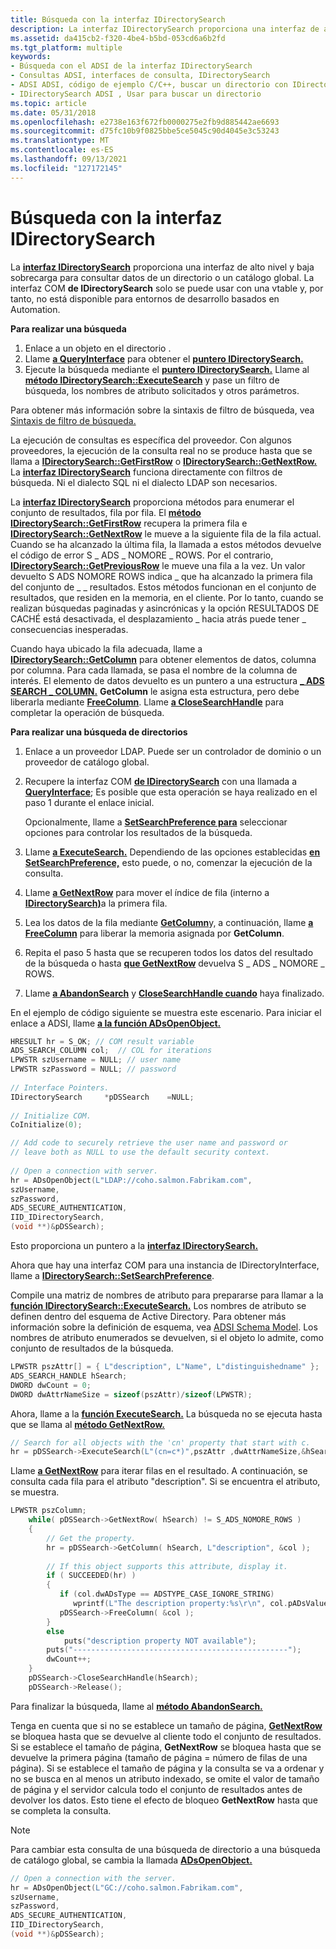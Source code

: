 ```yaml
---
title: Búsqueda con la interfaz IDirectorySearch
description: La interfaz IDirectorySearch proporciona una interfaz de alto nivel y baja sobrecarga para consultar datos de un directorio o un catálogo global.
ms.assetid: da415cb2-f320-4be4-b5bd-053cd6a6b2fd
ms.tgt_platform: multiple
keywords:
- Búsqueda con el ADSI de la interfaz IDirectorySearch
- Consultas ADSI, interfaces de consulta, IDirectorySearch
- ADSI ADSI, código de ejemplo C/C++, buscar un directorio con IDirectorySearch
- IDirectorySearch ADSI , Usar para buscar un directorio
ms.topic: article
ms.date: 05/31/2018
ms.openlocfilehash: e2738e163f672fb0000275e2fb9d885442ae6693
ms.sourcegitcommit: d75fc10b9f0825bbe5ce5045c90d4045e3c53243
ms.translationtype: MT
ms.contentlocale: es-ES
ms.lasthandoff: 09/13/2021
ms.locfileid: "127172145"
---
```

# <a name="searching-with-the-idirectorysearch-interface"></a>Búsqueda con la interfaz IDirectorySearch

La [**interfaz IDirectorySearch**](/windows/desktop/api/Iads/nn-iads-idirectorysearch) proporciona una interfaz de alto nivel y baja sobrecarga para consultar datos de un directorio o un catálogo global. La interfaz COM **de IDirectorySearch** solo se puede usar con una vtable y, por tanto, no está disponible para entornos de desarrollo basados en Automation.

**Para realizar una búsqueda**

1.  Enlace a un objeto en el directorio .
2.  Llame [**a QueryInterface**](/windows/win32/api/unknwn/nf-unknwn-iunknown-queryinterface(q)) para obtener el [**puntero IDirectorySearch.**](/windows/desktop/api/Iads/nn-iads-idirectorysearch)
3.  Ejecute la búsqueda mediante el [**puntero IDirectorySearch.**](/windows/desktop/api/Iads/nn-iads-idirectorysearch) Llame al [**método IDirectorySearch::ExecuteSearch**](/windows/desktop/api/Iads/nf-iads-idirectorysearch-executesearch) y pase un filtro de búsqueda, los nombres de atributo solicitados y otros parámetros.

Para obtener más información sobre la sintaxis de filtro de búsqueda, vea [Sintaxis de filtro de búsqueda.](search-filter-syntax.md)

La ejecución de consultas es específica del proveedor. Con algunos proveedores, la ejecución de la consulta real no se produce hasta que se llama a [**IDirectorySearch::GetFirstRow**](/windows/desktop/api/Iads/nf-iads-idirectorysearch-getfirstrow) o [**IDirectorySearch::GetNextRow.**](/windows/desktop/api/Iads/nf-iads-idirectorysearch-getnextrow) La [**interfaz IDirectorySearch**](/windows/desktop/api/Iads/nn-iads-idirectorysearch) funciona directamente con filtros de búsqueda. Ni el dialecto SQL ni el dialecto LDAP son necesarios.

La [**interfaz IDirectorySearch**](/windows/desktop/api/Iads/nn-iads-idirectorysearch) proporciona métodos para enumerar el conjunto de resultados, fila por fila. El [**método IDirectorySearch::GetFirstRow**](/windows/desktop/api/Iads/nf-iads-idirectorysearch-getfirstrow) recupera la primera fila e [**IDirectorySearch::GetNextRow**](/windows/desktop/api/Iads/nf-iads-idirectorysearch-getnextrow) le mueve a la siguiente fila de la fila actual. Cuando se ha alcanzado la última fila, la llamada a estos métodos devuelve el código de error S \_ ADS \_ NOMORE \_ ROWS. Por el contrario, [**IDirectorySearch::GetPreviousRow**](/windows/desktop/api/Iads/nf-iads-idirectorysearch-getpreviousrow) le mueve una fila a la vez. Un valor devuelto S ADS NOMORE ROWS indica \_ que ha alcanzado la primera fila del conjunto de \_ \_ resultados. Estos métodos funcionan en el conjunto de resultados, que residen en la memoria, en el cliente. Por lo tanto, cuando se realizan búsquedas paginadas y asincrónicas y la opción RESULTADOS DE CACHÉ está desactivada, el desplazamiento \_ hacia atrás puede tener \_ consecuencias inesperadas.

Cuando haya ubicado la fila adecuada, llame a [**IDirectorySearch::GetColumn**](/windows/desktop/api/Iads/nf-iads-idirectorysearch-getcolumn) para obtener elementos de datos, columna por columna. Para cada llamada, se pasa el nombre de la columna de interés. El elemento de datos devuelto es un puntero a una estructura [**\_ ADS SEARCH \_ COLUMN.**](/windows/desktop/api/Iads/ns-iads-ads_search_column) **GetColumn** le asigna esta estructura, pero debe liberarla mediante [**FreeColumn**](/windows/desktop/api/Iads/nf-iads-idirectorysearch-freecolumn). Llame [**a CloseSearchHandle**](/windows/desktop/api/Iads/nf-iads-idirectorysearch-closesearchhandle) para completar la operación de búsqueda.

**Para realizar una búsqueda de directorios**

1.  Enlace a un proveedor LDAP. Puede ser un controlador de dominio o un proveedor de catálogo global.
2.  Recupere la interfaz COM [**de IDirectorySearch**](/windows/desktop/api/Iads/nn-iads-idirectorysearch) con una llamada a [**QueryInterface**](/windows/win32/api/unknwn/nf-unknwn-iunknown-queryinterface(q)); Es posible que esta operación se haya realizado en el paso 1 durante el enlace inicial.

    Opcionalmente, llame a [**SetSearchPreference para**](/windows/desktop/api/Iads/nf-iads-idirectorysearch-setsearchpreference) seleccionar opciones para controlar los resultados de la búsqueda.

3.  Llame [**a ExecuteSearch.**](/windows/desktop/api/Iads/nf-iads-idirectorysearch-executesearch) Dependiendo de las opciones establecidas [**en SetSearchPreference,**](/windows/desktop/api/Iads/nf-iads-idirectorysearch-setsearchpreference) esto puede, o no, comenzar la ejecución de la consulta.
4.  Llame [**a GetNextRow**](/windows/desktop/api/Iads/nf-iads-idirectorysearch-getnextrow) para mover el índice de fila (interno a [**IDirectorySearch)**](/windows/desktop/api/Iads/nn-iads-idirectorysearch)a la primera fila.
5.  Lea los datos de la fila mediante [**GetColumn**](/windows/desktop/api/Iads/nf-iads-idirectorysearch-getcolumn)y, a continuación, llame [**a FreeColumn**](/windows/desktop/api/Iads/nf-iads-idirectorysearch-freecolumn) para liberar la memoria asignada por **GetColumn**.
6.  Repita el paso 5 hasta que se recuperen todos los datos del resultado de la búsqueda o hasta [**que GetNextRow**](/windows/desktop/api/Iads/nf-iads-idirectorysearch-getnextrow) devuelva S \_ ADS \_ NOMORE \_ ROWS.
7.  Llame [**a AbandonSearch**](/windows/desktop/api/Iads/nf-iads-idirectorysearch-abandonsearch) y [**CloseSearchHandle cuando**](/windows/desktop/api/Iads/nf-iads-idirectorysearch-closesearchhandle) haya finalizado.

En el ejemplo de código siguiente se muestra este escenario. Para iniciar el enlace a ADSI, llame [**a la función ADsOpenObject.**](/windows/desktop/api/Adshlp/nf-adshlp-adsopenobject)


```C++
HRESULT hr = S_OK; // COM result variable
ADS_SEARCH_COLUMN col;  // COL for iterations
LPWSTR szUsername = NULL; // user name
LPWSTR szPassword = NULL; // password
 
// Interface Pointers.
IDirectorySearch     *pDSSearch    =NULL;
 
// Initialize COM.
CoInitialize(0);

// Add code to securely retrieve the user name and password or
// leave both as NULL to use the default security context.
 
// Open a connection with server.
hr = ADsOpenObject(L"LDAP://coho.salmon.Fabrikam.com", 
szUsername,
szPassword,
ADS_SECURE_AUTHENTICATION,
IID_IDirectorySearch,
(void **)&pDSSearch);
```



Esto proporciona un puntero a la [**interfaz IDirectorySearch.**](/windows/desktop/api/Iads/nn-iads-idirectorysearch)

Ahora que hay una interfaz COM para una instancia de IDirectoryInterface, llame a [**IDirectorySearch::SetSearchPreference**](/windows/desktop/api/Iads/nf-iads-idirectorysearch-setsearchpreference).

Compile una matriz de nombres de atributo para prepararse para llamar a la [**función IDirectorySearch::ExecuteSearch.**](/windows/desktop/api/Iads/nf-iads-idirectorysearch-executesearch) Los nombres de atributo se definen dentro del esquema de Active Directory. Para obtener más información sobre la definición de esquema, vea [ADSI Schema Model](adsi-schema-model.md). Los nombres de atributo enumerados se devuelven, si el objeto lo admite, como conjunto de resultados de la búsqueda.


```C++
LPWSTR pszAttr[] = { L"description", L"Name", L"distinguishedname" };
ADS_SEARCH_HANDLE hSearch;
DWORD dwCount = 0;
DWORD dwAttrNameSize = sizeof(pszAttr)/sizeof(LPWSTR);
```



Ahora, llame a la [**función ExecuteSearch.**](/windows/desktop/api/Iads/nf-iads-idirectorysearch-executesearch) La búsqueda no se ejecuta hasta que se llama al [**método GetNextRow.**](/windows/desktop/api/Iads/nf-iads-idirectorysearch-getnextrow)


```C++
// Search for all objects with the 'cn' property that start with c.
hr = pDSSearch->ExecuteSearch(L"(cn=c*)",pszAttr ,dwAttrNameSize,&hSearch );
```



Llame [**a GetNextRow**](/windows/desktop/api/Iads/nf-iads-idirectorysearch-getnextrow) para iterar filas en el resultado. A continuación, se consulta cada fila para el atributo "description". Si se encuentra el atributo, se muestra.


```C++
LPWSTR pszColumn;
    while( pDSSearch->GetNextRow( hSearch) != S_ADS_NOMORE_ROWS )
    {
        // Get the property.
        hr = pDSSearch->GetColumn( hSearch, L"description", &col );
 
        // If this object supports this attribute, display it.
        if ( SUCCEEDED(hr) )
        { 
           if (col.dwADsType == ADSTYPE_CASE_IGNORE_STRING)
              wprintf(L"The description property:%s\r\n", col.pADsValues->CaseIgnoreString); 
           pDSSearch->FreeColumn( &col );
        }
        else
            puts("description property NOT available");
        puts("------------------------------------------------");
        dwCount++;
    }
    pDSSearch->CloseSearchHandle(hSearch);
    pDSSearch->Release();
```



Para finalizar la búsqueda, llame al [**método AbandonSearch.**](/windows/desktop/api/Iads/nf-iads-idirectorysearch-abandonsearch)

Tenga en cuenta que si no se establece un tamaño de página, [**GetNextRow**](/windows/desktop/api/Iads/nf-iads-idirectorysearch-getnextrow) se bloquea hasta que se devuelve al cliente todo el conjunto de resultados. Si se establece el tamaño de página, **GetNextRow** se bloquea hasta que se devuelve la primera página (tamaño de página = número de filas de una página). Si se establece el tamaño de página y la consulta se va a ordenar y no se busca en al menos un atributo indexado, se omite el valor de tamaño de página y el servidor calcula todo el conjunto de resultados antes de devolver los datos. Esto tiene el efecto de bloqueo **GetNextRow** hasta que se completa la consulta.

> [!Note]  
> Para cambiar esta consulta de una búsqueda de directorio a una búsqueda de catálogo global, se cambia la llamada [**ADsOpenObject.**](/windows/desktop/api/Adshlp/nf-adshlp-adsopenobject)

 


```C++
// Open a connection with the server.
hr = ADsOpenObject(L"GC://coho.salmon.Fabrikam.com", 
szUsername, 
szPassword, 
ADS_SECURE_AUTHENTICATION,
IID_IDirectorySearch,
(void **)&pDSSearch);
```



 

 